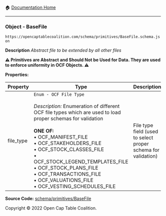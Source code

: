 :house: [Documentation Home](/README.md)

---

### Object - BaseFile

`https://opencaptablecoalition.com/schema/primitives/BaseFile.schema.json`

**Description** _Abstract file to be extended by all other files_

**:warning: Primitives are Abstract and Should Not be Used for Data. They are used to enforce uniformity in OCF Objects. :warning:**

**Properties:**

| Property  | Type                                                                                                                                                                                                                                                                                                                                                                                                                                                      | Description                                                   | Required   |
| --------- | --------------------------------------------------------------------------------------------------------------------------------------------------------------------------------------------------------------------------------------------------------------------------------------------------------------------------------------------------------------------------------------------------------------------------------------------------------- | ------------------------------------------------------------- | ---------- |
| file_type | `Enum - OCF File Type`</br></br>_Description:_ Enumeration of different OCF file types which are used to load proper schemas for validation</br></br>**ONE OF:** </br>&bull; OCF_MANIFEST_FILE </br>&bull; OCF_STAKEHOLDERS_FILE </br>&bull; OCF_STOCK_CLASSES_FILE </br>&bull; OCF_STOCK_LEGEND_TEMPLATES_FILE </br>&bull; OCF_STOCK_PLANS_FILE </br>&bull; OCF_TRANSACTIONS_FILE </br>&bull; OCF_VALUATIONS_FILE </br>&bull; OCF_VESTING_SCHEDULES_FILE | File type field (used to select proper schema for validation) | `REQUIRED` |

**Source Code:** [schema/primitives/BaseFile](/schema/primitives/BaseFile.schema.json)

Copyright © 2022 Open Cap Table Coalition.
